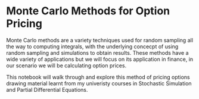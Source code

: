 # Monte Carlo Methods for Option Pricing

Monte Carlo methods are a variety techniques used for random sampling all the way to computing integrals, with the underlying concecpt of using random sampling and simulations to obtain results. These methods have a wide variety of applications but we will focus on its application in finance, in our scenario we will be calculating option prices. 

This notebook will walk through and explore this method of pricing options drawing material learnt from my univeristy courses in Stochastic Simulation and Partial Differential Equations.

